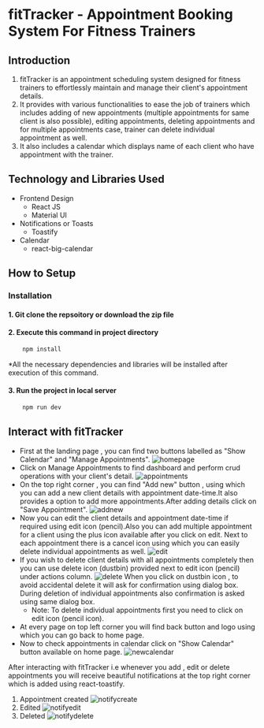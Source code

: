 # fitTracker - Appointment Booking System For Fitness Trainers #

## Introduction ##

1. fitTracker is an appointment scheduling system designed for fitness trainers to effortlessly maintain and manage their client's appointment details.
2. It provides with various functionalities to ease the job of trainers which includes adding of new appointments (multiple appointments for same client is also possible), editing appointments, deleting appointments and for multiple appointments case, trainer can delete individual appointment as well.
3. It also includes a calendar which displays name of each client who have appointment with the trainer.

## Technology and Libraries Used ##
- Frontend Design
   - React JS
   - Material UI                  
- Notifications or Toasts
   - Toastify
- Calendar
   - react-big-calendar

## How to Setup ##

### Installation ###
#### 1. Git clone the repsoitory or download the zip file ####
#### 2. Execute this command in project directory ####
```js
    npm install
```
*All the necessary dependencies and libraries will be installed after execution of this command.
#### 3. Run the project in local server ####
```js
    npm run dev
```

## Interact with fitTracker ##
- First at the landing page , you can find two buttons labelled as "Show Calendar" and "Manage Appointments".
  ![homepage](https://github.com/simran-01/fitTracker-Appointment-Booking/assets/61753575/77e45866-5204-4a8a-8947-c66150460c5b)
- Click on Manage Appointments to find dashboard and perform crud operations with your client's detail.
  ![appointments](https://github.com/simran-01/fitTracker-Appointment-Booking/assets/61753575/2d6a32b9-812d-4ab1-ac46-9e37f0f41b66)
- On the top right corner , you can find "Add new" button , using which you can add a new client details with appointment date-time.It also provides
  a option to add more appointments.After adding details click on "Save Appointment".
   ![addnew](https://github.com/simran-01/fitTracker-Appointment-Booking/assets/61753575/73e9c871-2666-4377-bf7c-47f5331c9f6d)
- Now you can edit the client details and appointment date-time if required using edit icon (pencil).Also you can add multiple appointment for a client 
  using the plus icon available after you click on edit.
  Next to each appointment there is a cancel icon using which you can easily delete individual appointments as well.
  ![edit](https://github.com/simran-01/fitTracker-Appointment-Booking/assets/61753575/8ce80bbe-17a4-4b63-9908-1e71d7e514db)
- If you wish to delete client details with all appointments completely then you can use delete icon (dustbin) provided next to edit icon (pencil) under   actions column.
  ![delete](https://github.com/simran-01/fitTracker-Appointment-Booking/assets/61753575/b4f3e6f9-909e-46db-9b2a-4598a3512ce9)
  When you click on dustbin icon , to avoid accidental delete it will ask for confirmation using dialog box.
  During deletion of individual appointments also confirmation is asked using same dialog box.
  * Note: To delete individual appointments first you need to click on edit icon (pencil icon).
- At every page on top left corner you will find back button and logo using which you can go back to home page.
- Now to check appointments in calendar click on "Show Calendar" button available on home page.
  ![newcalendar](https://github.com/simran-01/fitTracker-Appointment-Booking/assets/61753575/476ed8a5-675e-4c3e-a8c9-c60917a52327)

After interacting with fitTracker i.e whenever you add , edit or delete appointments you will receive beautiful notifications at the top right corner which is added using react-toastify.
1. Appointment created
  ![notifycreate](https://github.com/simran-01/fitTracker-Appointment-Booking/assets/61753575/dbd123cf-4127-497e-951d-2a7cb9f2d900)
2. Edited
  ![notifyedit](https://github.com/simran-01/fitTracker-Appointment-Booking/assets/61753575/da046d05-74fc-4de5-abc0-c067c84cf801)
3. Deleted
  ![notifydelete](https://github.com/simran-01/fitTracker-Appointment-Booking/assets/61753575/e4909551-a55d-4dab-b65b-6937d566e35e)




  

   


